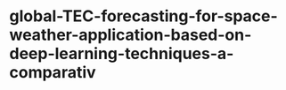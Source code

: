 # global-TEC-forecasting-for-space-weather-application-based-on-deep-learning-techniques-a-comparativ